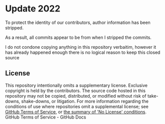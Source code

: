 # Update 2022
To protect the identity of our contributors, author information has been stripped.

As a result, all commits appear to be from when I stripped the commits.

I do not condone copying anything in this repository verbaitim, however it has already happened enough there is no logical reason to keep this closed source

## License

This repository intentionally omits a supplementary license. Exclusive copyright is held by the contributors.
The source code hosted in this repository may not be copied, distributed, or modified without risk of take-downs, shake-downs, or litigation.
For more information regarding the conditions of use where repositories omit a supplemental license; see [GitHub Terms of Service](https://docs.github.com/en/github/site-policy/github-terms-of-service#d-user-generated-content), or [the summary of 'No License' conditions](https://choosealicense.com/no-permission/).
GitHub Terms of Service - GitHub Docs
